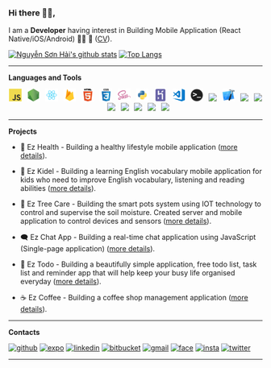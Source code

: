 ### Hi there 👋🏼,
I am a **Developer** having interest in Building Mobile Application (React Native/iOS/Android) 👨‍💻 📱 ([CV](https://drive.google.com/file/d/1V1X86yoOOWeVoPqs8-kF2Bg8GJOuRZcR)).

[![Nguyễn Sơn Hải's github stats](https://github-readme-stats.vercel.app/api?username=nguyensonhai&show_icons=true&theme=graywhite)](https://github.com/nguyensonhai) [![Top Langs](https://github-readme-stats.vercel.app/api/top-langs/?username=nguyensonhai&theme=graywhite&&hide=c%23,c%2B%2B&langs_count=10&layout=compact)](https://github.com/nguyensonhai)

---

**Languages and Tools**

<p align="center">
<a href="https://github.com/topics/javascript"><img height="25" src="https://raw.githubusercontent.com/github/explore/80688e429a7d4ef2fca1e82350fe8e3517d3494d/topics/javascript/javascript.png"></a>&ensp;
<a href="https://github.com/topics/nodejs"><img height="25" src="https://raw.githubusercontent.com/github/explore/80688e429a7d4ef2fca1e82350fe8e3517d3494d/topics/nodejs/nodejs.png"></a>&ensp;
<a href="https://github.com/topics/react-native"><img height="25" src="https://raw.githubusercontent.com/github/explore/80688e429a7d4ef2fca1e82350fe8e3517d3494d/topics/react-native/react-native.png"></a>&ensp;
<a href="https://github.com/topics/firebase"><img height="25" src="https://raw.githubusercontent.com/github/explore/80688e429a7d4ef2fca1e82350fe8e3517d3494d/topics/firebase/firebase.png"></a>&ensp;
<a href="https://github.com/topics/html"><img height="25" src="https://raw.githubusercontent.com/github/explore/80688e429a7d4ef2fca1e82350fe8e3517d3494d/topics/html/html.png"></a>&ensp;
<a href="https://github.com/topics/css"><img height="25" src="https://raw.githubusercontent.com/github/explore/80688e429a7d4ef2fca1e82350fe8e3517d3494d/topics/css/css.png"></a>&ensp;
<a href="https://github.com/topics/sass"><img height="25" src="https://raw.githubusercontent.com/github/explore/80688e429a7d4ef2fca1e82350fe8e3517d3494d/topics/sass/sass.png"></a>&ensp;
<a href="https://github.com/topics/python"><img height="25" src="https://raw.githubusercontent.com/github/explore/80688e429a7d4ef2fca1e82350fe8e3517d3494d/topics/python/python.png"></a>&ensp;
<a href="https://github.com/topics/heroku"><img height="25" src="https://raw.githubusercontent.com/devicons/devicon/master/icons/heroku/heroku-plain.svg"></a>&ensp;
<a href="https://github.com/topics/visual-studio-code"><img height="25" src="https://raw.githubusercontent.com/github/explore/80688e429a7d4ef2fca1e82350fe8e3517d3494d/topics/visual-studio-code/visual-studio-code.png"></a>&ensp;
<a href="https://github.com/topics/terminal"><img height="25" src="https://raw.githubusercontent.com/github/explore/80688e429a7d4ef2fca1e82350fe8e3517d3494d/topics/terminal/terminal.png"></a>&ensp;
<a href="https://developer.android.com/studio"><img height="25" src="https://developer.android.com/studio/images/studio-icon.svg?hl=de"></a>&ensp;
<a href="https://github.com/topics/xcode"><img height="25" src="https://raw.githubusercontent.com/github/explore/530398b5c9b0fd57127e2564bd664575f02f52e4/topics/xcode/xcode.png"></a>&ensp;
<a href="https://www.adobe.com/products/photoshop.html"><img height="25" src="https://www.adobe.com/content/dam/cc/icons/photoshop.svg"></a>&ensp;
<a href="https://www.adobe.com/products/illustrator.html"><img height="25" src="https://www.adobe.com/content/dam/cc/icons/illustrator.svg"></a>&ensp;
<a href="https://www.adobe.com/products/xd.html"><img height="25" src="https://www.adobe.com/content/dam/cc/icons/xd.svg"></a>&ensp;
<a href="https://www.adobe.com/products/premiere.html"><img height="25" src="https://www.adobe.com/content/dam/cc/icons/premiere.svg"></a>&ensp;
<a href="https://www.adobe.com/products/aftereffects.html"><img height="25" src="https://www.adobe.com/content/dam/cc/icons/aftereffects.svg"></a>&ensp;
<a href="https://www.adobe.com/products/animate.html"><img height="25" src="https://www.adobe.com/content/dam/cc/icons/animate.svg"></a>&ensp;
<a href="https://www.adobe.com/products/audition.html"><img height="25" src="https://www.adobe.com/content/dam/cc/icons/audition.svg"></a>
</p>

---

**Projects**

- 💓 Ez Health - Building a healthy lifestyle mobile application ([more details](https://github.com/ezratech/ezhealth)).

- 📖 Ez Kidel - Building a learning English vocabulary mobile application for kids who need to improve English vocabulary, listening and reading abilities ([more details](https://github.com/ezratech/ezkidel)).

- 🌱 Ez Tree Care - Building the smart pots system using IOT technology to control and supervise the soil moisture. Created server and mobile application to control devices and sensors ([more details](https://github.com/nguyensonhai/eztreecare)).

- 🗨️ Ez Chat App - Building a real-time chat application using JavaScript (Single-page application) ([more details](https://github.com/nguyensonhai/ezchatapp)).

- 📝 Ez Todo - Building a beautifully simple application, free todo list, task list and reminder app that will help keep your busy life organised everyday ([more details](https://github.com/nguyensonhai/eztodo)).

- ☕ Ez Coffee - Building a coffee shop management application ([more details](https://github.com/nguyensonhai/ezcoffee)).

---

**Contacts**

[![github](https://img.shields.io/badge/-GitHub-24292E?style=for-the-badge&logo=github&logoColor=white)](https://github.com/nguyensonhai)
[![expo](https://img.shields.io/badge/-Expo-010121?style=for-the-badge&logo=expo&logoColor=white)](https://expo.io/@nguyensonhai)
[![linkedin](https://img.shields.io/badge/-LinkedIn-0073B1?style=for-the-badge&logo=Linkedin)](https://www.linkedin.com/in/nguyensonhai)
[![bitbucket](https://img.shields.io/badge/-Bitbucket-0747A6?style=for-the-badge&logo=bitbucket&logoColor=white)](https://bitbucket.org/nguyensonhai)
[![gmail](https://img.shields.io/badge/-Gmail-EA4335?style=for-the-badge&logo=Gmail&logoColor=white)](mailto:nguyensonhai1009@gmail.com)
[![face](https://img.shields.io/badge/-Facebook-0165E1?style=for-the-badge&logo=Facebook&logoColor=white)](https://www.facebook.com/nguyensonhai1009)
[![insta](https://img.shields.io/badge/-Instagram-D82A78?style=for-the-badge&logo=instagram&logoColor=white)](https://www.instagram.com/nguyensonhai1009)
[![twitter](https://img.shields.io/badge/-Twitter-1DA1F2?style=for-the-badge&logo=twitter&logoColor=white)](https://twitter.com/nguyensonhai109)

---
